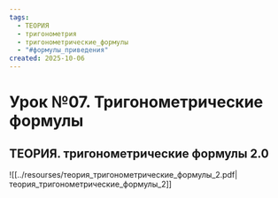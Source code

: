 ```yaml
---
tags:
  - ТЕОРИЯ
  - тригонометрия
  - тригонометрические_формулы
  - "#формулы_приведения"
created: 2025-10-06
---
```

# Урок №07. Тригонометрические формулы
## ТЕОРИЯ. тригонометрические формулы 2.0
![[../resourses/теория_тригонометрические_формулы_2.pdf|теория_тригонометрические_формулы_2]]